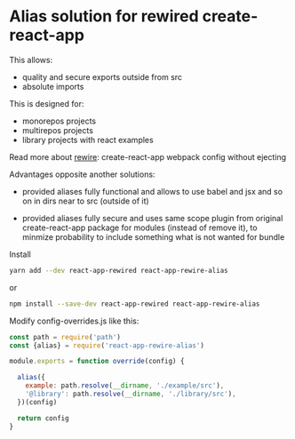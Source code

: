# Alias solution for rewired create-react-app

This allows:

* quality and secure exports outside from src
* absolute imports

This is designed for:

* monorepos projects
* multirepos projects
* library projects with react examples

Read more about [rewire](https://github.com/timarney/react-app-rewired):
create-react-app webpack config without ejecting

Advantages opposite another solutions:

 * provided aliases fully functional and allows to use babel and jsx and
   so on in dirs near to src (outside of it)

 * provided aliases fully secure and uses same scope plugin from original
   create-react-app package for modules (instead of remove it), to minmize
   probability to include something what is not wanted for bundle
   

Install

```sh
yarn add --dev react-app-rewired react-app-rewire-alias
```

or

```sh
npm install --save-dev react-app-rewired react-app-rewire-alias
```

Modify config-overrides.js like this:


```js
const path = require('path')
const {alias} = require('react-app-rewire-alias')

module.exports = function override(config) {

  alias({
    example: path.resolve(__dirname, './example/src'),
    '@library': path.resolve(__dirname, './library/src'),
  })(config)

  return config
}
```
